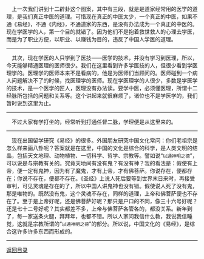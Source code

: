 &emsp;上一次我们讲到十二辟卦这个图案，其中有三段，就是是道家经常用的医学的道理，是我们真正中医的道理。可惜现在真正的中医太少，一个真正的中医，如果不通《易经》，不通《内经》，不通道家的东西，是没有办法成为一个真正的中医的。现在学医学的人，第一个目的就错了。因为他们不是抱着救世救人的心理去学医，而是为了职业方便，以职业、以赚钱为目的，违反了中国人学医的道理。
___
&emsp;其次，现在学医的人只学到了医技——医学的技术，并没有学习到医理，所以，今天能够精通医理的医师很少。我们在这里看到许多学医技的人，但很少看到学医理学的。医理学的医师本来不是看病的，他是为医师们当顾问的。医师碰到一个病人问题解决不了的时候，找医理学的医师。现在学医理学的人很少，多数是学医学的技术，是一个医学的匠人，医理没有办法读。要学中医，必须懂医理，所谓十二经脉所包括的问题和关系等。这个讲起来就很麻烦了，诸位也不是学医学的，我们暂时说到这里为止。
___
&emsp;不过大家有学打坐的，经常听到打通任督二脉，学理便是从这里来的。
___
&emsp;现在出国留学研究《易经》的很多。外国朋友研究中国文化常问：你们老祖宗是怎么样来画八卦呢？答案就是在这里，中国的文化是综合的科学，是人类文明的结晶，包括天文地理、动物植物、一切科学、哲学、宗教等。譬如说“``以通神明之德``”，可以说是与宗教有关的。究竟天地间有没有鬼？有没有神？我的看法是：假使有上帝，便一定有鬼神，因为有了魔鬼，才有上帝，才有佛菩萨。你说存在，便都存在；你说不存在，便都不存在。《圣经》上说人死后要等到世界末日来时，再接受审判，可见灵魂是存在的了，所以中国人讲鬼神也没有错。假使说人死了没有鬼，那是唯物的。既然没有鬼，这个灵魂不存在，同样的道理，上帝和佛菩萨便也不存在了。至于是上帝好呢，还是佛菩萨好呢？那只是户口的不同，像三十六号好呢？还是七十二号好呢？其实都差不多，上帝与佛菩萨各管各的，都没关系。新年到了，每一家送条火腿，拜拜年，也都不错。所以人家问我信什么教，我说我信睡觉，这就是宗教所谓的“``以通神明之德``”的部分。所以说，中国文化的《易经》，是综合这许多许多东西而形成的。
___
[返回目录](../../master/README.md#目录)
